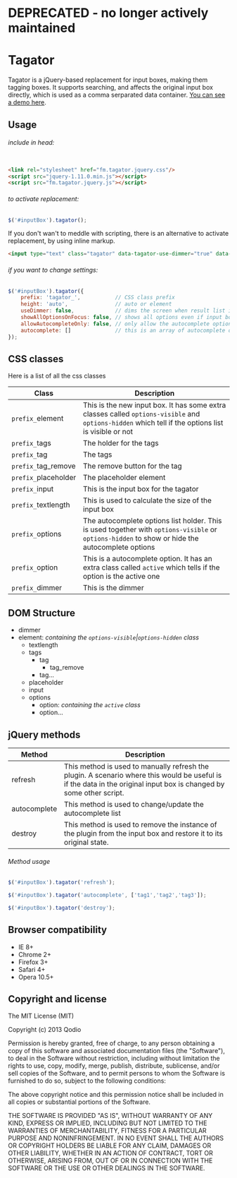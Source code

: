 DEPRECATED - no longer actively maintained
==========================================

Tagator
==========
Tagator is a jQuery-based replacement for input boxes, making them tagging boxes. It supports searching, and affects the original input box directly, which is used as a comma serparated data container.
[You can see a demo here](http://opensource.qodio.com/tagator).


Usage
-----
###### include in head:

```html

<link rel="stylesheet" href="fm.tagator.jquery.css"/>
<script src="jquery-1.11.0.min.js"></script>
<script src="fm.tagator.jquery.js"></script>
```

###### to activate replacement:
```javascript
$('#inputBox').tagator();
```
If you don't wan't to meddle with scripting, there is an alternative to activate replacement, by using inline markup. 
```html
<input type="text" class="tagator" data-tagator-use-dimmer="true" data-tagator-autocomplete="['first', 'second', 'third']">
```


###### if you want to change settings:
```javascript
$('#inputBox').tagator({
    prefix: 'tagator_',           // CSS class prefix
    height: 'auto',               // auto or element
    useDimmer: false,             // dims the screen when result list is visible
    showAllOptionsOnFocus: false, // shows all options even if input box is empty
    allowAutocompleteOnly: false, // only allow the autocomplete options
    autocomplete: []              // this is an array of autocomplete options
});
```


CSS classes
-----------
Here is a list of all the css classes

Class                         | Description
----------------------------- | ------------------------------------------------------------------------------
`prefix_`element              | This is the new input box. It has some extra classes called `options-visible` and `options-hidden` which tell if the options list is visible or not
`prefix_`tags                 | The holder for the tags
`prefix_`tag                  | The tags
`prefix_`tag_remove           | The remove button for the tag
`prefix_`placeholder          | The placeholder element
`prefix_`input                | This is the input box for the tagator
`prefix_`textlength           | This is used to calculate the size of the input box
`prefix_`options              | The autocomplete options list holder. This is used together with `options-visible` or `options-hidden` to show or hide the autocomplete options
`prefix_`option               | This is a autocomplete option. It has an extra class called `active` which tells if the option is the active one
`prefix_`dimmer               | This is the dimmer


DOM Structure
-------------
* dimmer
* element: *containing the `options-visible`|`options-hidden` class*
    * textlength
    * tags
        * tag
            * tag_remove
        * tag...
    * placeholder
    * input
    * options
        * option: *containing the `active` class*
        * option...


jQuery methods
--------------
Method             | Description
------------------ | -----------
refresh            | This method is used to manually refresh the plugin. A scenario where this would be useful is if the data in the original input box is changed by some other script.
autocomplete       | This method is used to change/update the autocomplete list
destroy            | This method is used to remove the instance of the plugin from the input box and restore it to its original state.


###### Method usage
```javascript
$('#inputBox').tagator('refresh');
```
```javascript
$('#inputBox').tagator('autocomplete', ['tag1','tag2','tag3']);
```
```javascript
$('#inputBox').tagator('destroy');
```


Browser compatibility
---------------------
* IE 8+
* Chrome 2+
* Firefox 3+
* Safari 4+
* Opera 10.5+



Copyright and license
---------------------
The MIT License (MIT)

Copyright (c) 2013 Qodio

Permission is hereby granted, free of charge, to any person obtaining a copy of
this software and associated documentation files (the "Software"), to deal in
the Software without restriction, including without limitation the rights to
use, copy, modify, merge, publish, distribute, sublicense, and/or sell copies of
the Software, and to permit persons to whom the Software is furnished to do so,
subject to the following conditions:

The above copyright notice and this permission notice shall be included in all
copies or substantial portions of the Software.

THE SOFTWARE IS PROVIDED "AS IS", WITHOUT WARRANTY OF ANY KIND, EXPRESS OR
IMPLIED, INCLUDING BUT NOT LIMITED TO THE WARRANTIES OF MERCHANTABILITY, FITNESS
FOR A PARTICULAR PURPOSE AND NONINFRINGEMENT. IN NO EVENT SHALL THE AUTHORS OR
COPYRIGHT HOLDERS BE LIABLE FOR ANY CLAIM, DAMAGES OR OTHER LIABILITY, WHETHER
IN AN ACTION OF CONTRACT, TORT OR OTHERWISE, ARISING FROM, OUT OF OR IN
CONNECTION WITH THE SOFTWARE OR THE USE OR OTHER DEALINGS IN THE SOFTWARE.
